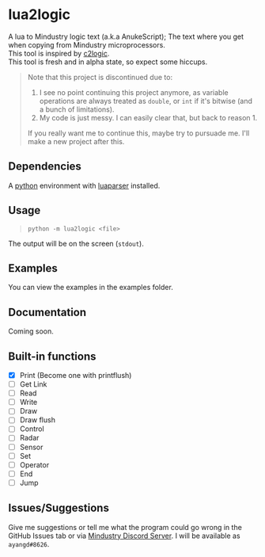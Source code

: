 # lua2logic
A lua to Mindustry logic text (a.k.a AnukeScript); The text where you get when copying from Mindustry microprocessors.  
This tool is inspired by [c2logic](https://github.com/SuperStormer/c2logic).  
This tool is fresh and in alpha state, so expect some hiccups.

> Note that this project is discontinued due to:
> 1. I see no point continuing this project anymore, as variable operations are always treated as `double`, or `int` if it's bitwise (and a bunch of limitations).
> 2. My code is just messy. I can easily clear that, but back to reason 1.
> 
> If you really want me to continue this, maybe try to pursuade me. I'll make a new project after this.

## Dependencies
A [python](https://www.python.org/) environment with [luaparser](https://pypi.org/project/luaparser/) installed.

## Usage
> ```python -m lua2logic <file>```

The output will be on the screen (`stdout`).

## Examples
You can view the examples in the examples folder.

## Documentation
Coming soon.

## Built-in functions
- [x] Print (Become one with printflush)
- [ ] Get Link
- [ ] Read
- [ ] Write
- [ ] Draw
- [ ] Draw flush
- [ ] Control
- [ ] Radar
- [ ] Sensor
- [ ] Set
- [ ] Operator
- [ ] End
- [ ] Jump

## Issues/Suggestions
Give me suggestions or tell me what the program could go wrong in the GitHub Issues tab or via [Mindustry Discord Server](https://discord.gg/mindustry). I will be available as `ayangd#8626`.